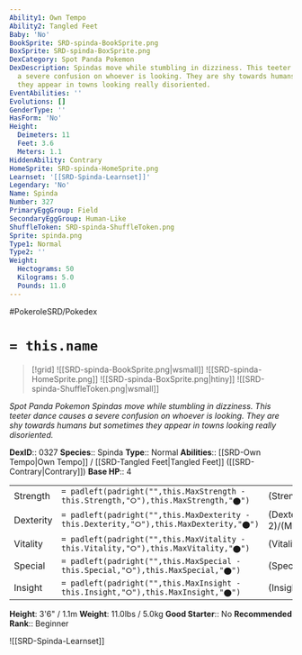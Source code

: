 ```yaml
---
Ability1: Own Tempo
Ability2: Tangled Feet
Baby: 'No'
BookSprite: SRD-spinda-BookSprite.png
BoxSprite: SRD-spinda-BoxSprite.png
DexCategory: Spot Panda Pokemon
DexDescription: Spindas move while stumbling in dizziness. This teeter dance causes
  a severe confusion on whoever is looking. They are shy towards humans but sometimes
  they appear in towns looking really disoriented.
EventAbilities: ''
Evolutions: []
GenderType: ''
HasForm: 'No'
Height:
  Deimeters: 11
  Feet: 3.6
  Meters: 1.1
HiddenAbility: Contrary
HomeSprite: SRD-spinda-HomeSprite.png
Learnset: '[[SRD-Spinda-Learnset]]'
Legendary: 'No'
Name: Spinda
Number: 327
PrimaryEggGroup: Field
SecondaryEggGroup: Human-Like
ShuffleToken: SRD-spinda-ShuffleToken.png
Sprite: spinda.png
Type1: Normal
Type2: ''
Weight:
  Hectograms: 50
  Kilograms: 5.0
  Pounds: 11.0
---
```


#PokeroleSRD/Pokedex

# `= this.name`

> [!grid]
> ![[SRD-spinda-BookSprite.png|wsmall]]
> ![[SRD-spinda-HomeSprite.png]]
> ![[SRD-spinda-BoxSprite.png|htiny]]
> ![[SRD-spinda-ShuffleToken.png|wsmall]]


*Spot Panda Pokemon*
*Spindas move while stumbling in dizziness. This teeter dance causes a severe confusion on whoever is looking. They are shy towards humans but sometimes they appear in towns looking really disoriented.*

**DexID**:: 0327
**Species**:: Spinda
**Type**:: Normal
**Abilities**:: [[SRD-Own Tempo|Own Tempo]] / [[SRD-Tangled Feet|Tangled Feet]] ([[SRD-Contrary|Contrary]])
**Base HP**:: 4

|           |                                                                                        |                                          |
| --------- | -------------------------------------------------------------------------------------- | ---------------------------------------- |
| Strength  | `= padleft(padright("",this.MaxStrength - this.Strength,"⭘"),this.MaxStrength,"⬤")`    | (Strength::2)/(MaxStrength::4)   |
| Dexterity | `= padleft(padright("",this.MaxDexterity - this.Dexterity,"⭘"),this.MaxDexterity,"⬤")` | (Dexterity:: 2)/(MaxDexterity::4) |
| Vitality  | `= padleft(padright("",this.MaxVitality - this.Vitality,"⭘"),this.MaxVitality,"⬤")`    | (Vitality::2)/(MaxVitality::4)   |
| Special   | `= padleft(padright("",this.MaxSpecial - this.Special,"⭘"),this.MaxSpecial,"⬤")`       | (Special::2)/(MaxSpecial::4)     |
| Insight   | `= padleft(padright("",this.MaxInsight - this.Insight,"⭘"),this.MaxInsight,"⬤")`       | (Insight::2)/(MaxInsight::4)     |

**Height**: 3'6" / 1.1m
**Weight**: 11.0lbs / 5.0kg
**Good Starter**:: No
**Recommended Rank**:: Beginner

![[SRD-Spinda-Learnset]]